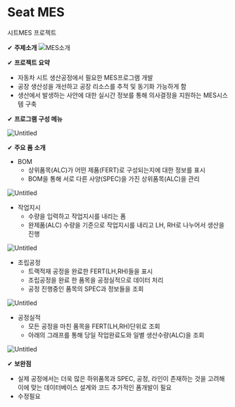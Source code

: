 # Seat MES
시트MES 프로젝트

✔ **주제소개**
![MES소개](https://user-images.githubusercontent.com/91646481/142464015-a07f1a68-8bdd-4cc7-bebf-512e1b23a9dd.png)

✔ **프로젝트 요약**

- 자동차 시트 생산공정에서 필요한 MES프로그램 개발
- 공장 생산성을 개선하고 공장 리소스를 추적 및 동기화 가능하게 함
- 생산에서 발생하는 사안에 대한 실시간 정보를 통해 의사결정을 지원하는 MES시스템 구축

✔ **프로그램 구성 메뉴**

![Untitled](https://s3-us-west-2.amazonaws.com/secure.notion-static.com/f830ee08-6a7c-4590-8249-20dcdb79f7ce/Untitled.png)

✔ **주요 폼 소개**

- BOM
    - 상위품목(ALC)가 어떤 제품(FERT)로 구성되는지에 대한 정보를 표시
    - BOM을 통해 서로 다른 사양(SPEC)을 가진 상위품목(ALC)을 관리

![Untitled](https://s3-us-west-2.amazonaws.com/secure.notion-static.com/94d71964-9bf2-4055-9b41-cb30b15407b1/Untitled.png)

- 작업지시
    - 수량을 입력하고 작업지시를 내리는 폼
    - 완제품(ALC) 수량을 기준으로 작업지시를 내리고 LH, RH로 나누어서 생산을 진행

![Untitled](https://s3-us-west-2.amazonaws.com/secure.notion-static.com/e7e10a83-94ad-4022-b317-63935a1f1121/Untitled.png)

- 조립공정
    - 트랙적재 공정을 완료한 FERT(LH,RH)들을 표시
    - 조립공정을 완료 한 품목을 공정실적으로 데이터 처리
    - 공정 진행중인 품목의 SPEC과 정보들을 조회

![Untitled](https://s3-us-west-2.amazonaws.com/secure.notion-static.com/aa5b8a25-4b1b-404d-b7aa-4c56a050b537/Untitled.png)

- 공정실적
    - 모든 공정을 마친 품목을 FERT(LH,RH)단위로 조회
    - 아래의 그래프를 통해 당일 작업완료도와 일별 생산수량(ALC)을 조회

![Untitled](https://s3-us-west-2.amazonaws.com/secure.notion-static.com/052ab4f9-92f2-41b7-81f5-4f3dd3d2c7d7/Untitled.png)

✔ **보완점**

- 실제 공정에서는 더욱 많은 하위품목과 SPEC, 공정, 라인이 존재하는 것을 고려해 이에 맞는 데이터베이스 설계와 코드 추가적인 폼개발이 필요
- 수정필요
